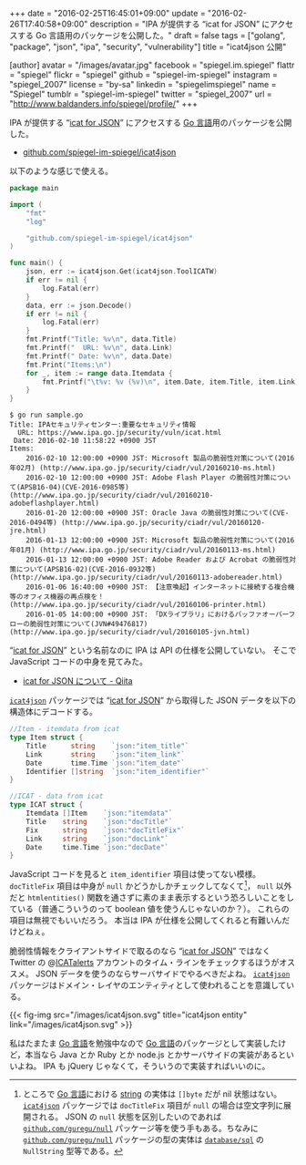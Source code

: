 +++
date = "2016-02-25T16:45:01+09:00"
update = "2016-02-26T17:40:58+09:00"
description = "IPA が提供する “icat for JSON” にアクセスする Go 言語用のパッケージを公開した。"
draft = false
tags = ["golang", "package", "json", "ipa", "security", "vulnerability"]
title = "icat4json 公開"

[author]
  avatar = "/images/avatar.jpg"
  facebook = "spiegel.im.spiegel"
  flattr = "spiegel"
  flickr = "spiegel"
  github = "spiegel-im-spiegel"
  instagram = "spiegel_2007"
  license = "by-sa"
  linkedin = "spiegelimspiegel"
  name = "Spiegel"
  tumblr = "spiegel-im-spiegel"
  twitter = "spiegel_2007"
  url = "http://www.baldanders.info/spiegel/profile/"
+++

IPA が提供する “[icat for JSON]” にアクセスする [Go 言語]用のパッケージを公開した。

- [github.com/spiegel-im-spiegel/icat4json](https://github.com/spiegel-im-spiegel/icat4json "spiegel-im-spiegel/icat4json: icat for JSON with Golang")

以下のような感じで使える。

```go
package main

import (
	"fmt"
	"log"

	"github.com/spiegel-im-spiegel/icat4json"
)

func main() {
	json, err := icat4json.Get(icat4json.ToolICATW)
	if err != nil {
		log.Fatal(err)
	}
	data, err := json.Decode()
	if err != nil {
		log.Fatal(err)
	}
	fmt.Printf("Title: %v\n", data.Title)
	fmt.Printf("  URL: %v\n", data.Link)
	fmt.Printf(" Date: %v\n", data.Date)
	fmt.Print("Items:\n")
	for _, item := range data.Itemdata {
		fmt.Printf("\t%v: %v (%v)\n", item.Date, item.Title, item.Link)
	}
}
```

```
$ go run sample.go
Title: IPAセキュリティセンター:重要なセキュリティ情報
  URL: https://www.ipa.go.jp/security/vuln/icat.html
 Date: 2016-02-10 11:58:22 +0900 JST
Items:
	2016-02-10 12:00:00 +0900 JST: Microsoft 製品の脆弱性対策について(2016年02月) (http://www.ipa.go.jp/security/ciadr/vul/20160210-ms.html)
	2016-02-10 12:00:00 +0900 JST: Adobe Flash Player の脆弱性対策について(APSB16-04)(CVE-2016-0985等) (http://www.ipa.go.jp/security/ciadr/vul/20160210-adobeflashplayer.html)
	2016-01-20 12:00:00 +0900 JST: Oracle Java の脆弱性対策について(CVE-2016-0494等) (http://www.ipa.go.jp/security/ciadr/vul/20160120-jre.html)
	2016-01-13 12:00:00 +0900 JST: Microsoft 製品の脆弱性対策について(2016年01月) (http://www.ipa.go.jp/security/ciadr/vul/20160113-ms.html)
	2016-01-13 12:00:00 +0900 JST: Adobe Reader および Acrobat の脆弱性対策について(APSB16-02)(CVE-2016-0932等) (http://www.ipa.go.jp/security/ciadr/vul/20160113-adobereader.html)
	2016-01-06 16:40:00 +0900 JST: 【注意喚起】インターネットに接続する複合機等のオフィス機器の再点検を！ (http://www.ipa.go.jp/security/ciadr/vul/20160106-printer.html)
	2016-01-05 14:00:00 +0900 JST: 「DXライブラリ」におけるバッファオーバーフローの脆弱性対策について(JVN#49476817) (http://www.ipa.go.jp/security/ciadr/vul/20160105-jvn.html)
```

“[icat for JSON]” という名前なのに IPA は API の仕様を公開していない。
そこで JavaScript コードの中身を見てみた。

- [icat for JSON について - Qiita](http://qiita.com/spiegel-im-spiegel/items/4acefe47d3dda688a03e)

[`icat4json`] パッケージでは “[icat for JSON]” から取得した JSON データを以下の構造体にデコードする。

```go
//Item - itemdata from icat
type Item struct {
	Title      string    `json:"item_title"`
	Link       string    `json:"item_link"`
	Date       time.Time `json:"item_date"`
	Identifier []string  `json:"item_identifier"`
}

//ICAT - data from icat
type ICAT struct {
	Itemdata []Item    `json:"itemdata"`
	Title    string    `json:"docTitle"`
	Fix      string    `json:"docTitleFix"`
	Link     string    `json:"docLink"`
	Date     time.Time `json:"docDate"`
}
```

JavaScript コードを見ると `item_identifier` 項目は使ってない模様。
`docTitleFix` 項目は中身が `null` かどうかしかチェックしてなくて[^s]， `null` 以外だと `htmlentities()` 関数を通さずに素のまま表示するという恐ろしいことをしている（普通こういうのって boolean 値を使うんじゃないのか？）。
これらの項目は無視でもいいだろう。
本当は IPA が仕様を公開してくれると有難いんだけどねぇ。

[^s]: ところで [Go 言語]における [string] の実体は `[]byte` だが nil 状態はない。 [`icat4json`] パッケージでは `docTitleFix` 項目が `null` の場合は空文字列に展開される。 JSON の `null` 状態を区別したいのであれば [`github.com/guregu/null`](https://github.com/guregu/null "guregu/null: reasonable handling of nullable values") パッケージ等を使う手もある。ちなみに [`github.com/guregu/null`](https://github.com/guregu/null "guregu/null: reasonable handling of nullable values") パッケージの型の実体は [`database/sql`](https://golang.org/pkg/database/sql/ "sql - The Go Programming Language") の `NullString` 型等である。

脆弱性情報をクライアントサイドで取るのなら “[icat for JSON]” ではなく Twitter の @[ICATalerts](https://twitter.com/ICATalerts/) アカウントのタイム・ラインをチェックするほうがオススメ。
JSON データを使うのならサーバサイドでやるべきだよね。
[`icat4json`] パッケージはドメイン・レイヤのエンティティとして使われることを意識している。

{{< fig-img src="/images/icat4json.svg" title="icat4json entity" link="/images/icat4json.svg" >}}

私はたまたま [Go 言語]を勉強中なので [Go 言語]のパッケージとして実装したけど，本当なら Java とか Ruby とか node.js とかサーバサイドの実装があるといいよね。
IPA も jQuery じゃなくて，そういうので実装すればいいのに。

[`icat4json`]: https://github.com/spiegel-im-spiegel/icat4json "spiegel-im-spiegel/icat4json: icat for JSON with Golang"
[icat for JSON]: https://www.ipa.go.jp/security/vuln/icat.html "サイバーセキュリティ注意喚起サービス「icat for JSON」：IPA 独立行政法人 情報処理推進機構"
[Go 言語]: https://golang.org/ "The Go Programming Language"
[string]: http://golang.org/ref/spec#String_types
